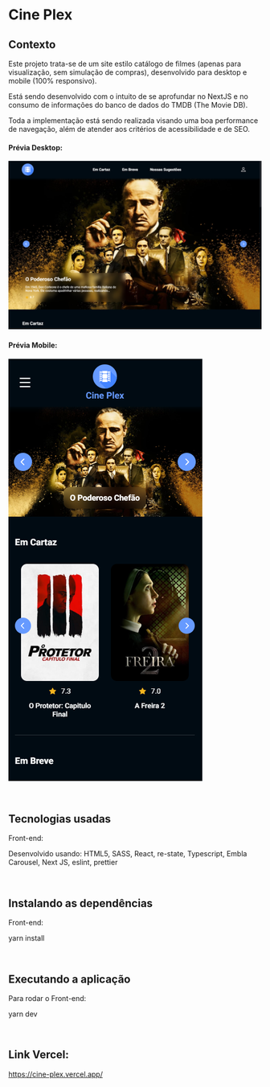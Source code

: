 # Cine Plex

## Contexto

Este projeto trata-se de um site estilo catálogo de filmes (apenas para visualização, sem simulação de compras), desenvolvido para desktop e mobile (100% responsivo).

Está sendo desenvolvido com o intuito de se aprofundar no NextJS e no consumo de informações do banco de dados do TMDB (The Movie DB).

Toda a implementação está sendo realizada visando uma boa performance de navegação, além de atender aos critérios de acessibilidade e de SEO.

<h4>Prévia Desktop:</h4>
<img src="./src/assets/images/imagem-desktop.png">

<h4>Prévia Mobile:</h4>
<img src="./src/assets/images/imagem-mobile.png">

&nbsp;

## Tecnologias usadas

Front-end:

Desenvolvido usando: HTML5, SASS, React, re-state, Typescript, Embla Carousel, Next JS, eslint, prettier

&nbsp;

## Instalando as dependências

Front-end:

yarn install

&nbsp;

## Executando a aplicação

Para rodar o Front-end:

yarn dev

&nbsp;

## Link Vercel:

https://cine-plex.vercel.app/
